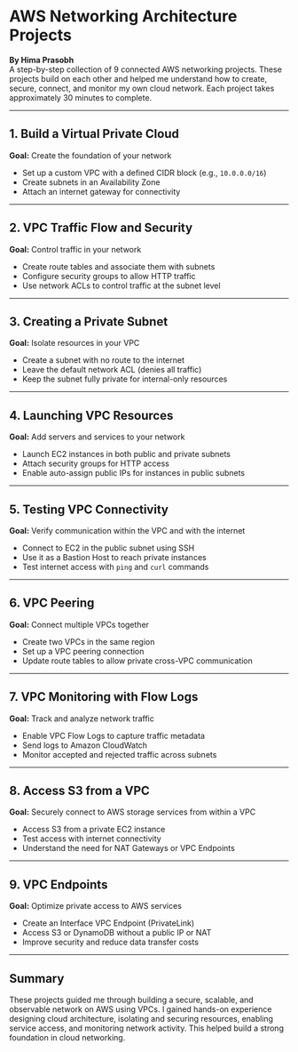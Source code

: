 # AWS Networking Architecture Projects

**By Hima Prasobh**  
A step-by-step collection of 9 connected AWS networking projects. These projects build on each other and helped me understand how to create, secure, connect, and monitor my own cloud network. Each project takes approximately 30 minutes to complete.

---

## 1. Build a Virtual Private Cloud  
**Goal:** Create the foundation of your network  
- Set up a custom VPC with a defined CIDR block (e.g., `10.0.0.0/16`)  
- Create subnets in an Availability Zone  
- Attach an internet gateway for connectivity  

---

## 2. VPC Traffic Flow and Security  
**Goal:** Control traffic in your network  
- Create route tables and associate them with subnets  
- Configure security groups to allow HTTP traffic  
- Use network ACLs to control traffic at the subnet level  

---

## 3. Creating a Private Subnet  
**Goal:** Isolate resources in your VPC  
- Create a subnet with no route to the internet  
- Leave the default network ACL (denies all traffic)  
- Keep the subnet fully private for internal-only resources  

---

## 4. Launching VPC Resources  
**Goal:** Add servers and services to your network  
- Launch EC2 instances in both public and private subnets  
- Attach security groups for HTTP access  
- Enable auto-assign public IPs for instances in public subnets  

---

## 5. Testing VPC Connectivity  
**Goal:** Verify communication within the VPC and with the internet  
- Connect to EC2 in the public subnet using SSH  
- Use it as a Bastion Host to reach private instances  
- Test internet access with `ping` and `curl` commands  

---

## 6. VPC Peering  
**Goal:** Connect multiple VPCs together  
- Create two VPCs in the same region  
- Set up a VPC peering connection  
- Update route tables to allow private cross-VPC communication  

---

## 7. VPC Monitoring with Flow Logs  
**Goal:** Track and analyze network traffic  
- Enable VPC Flow Logs to capture traffic metadata  
- Send logs to Amazon CloudWatch  
- Monitor accepted and rejected traffic across subnets  

---

## 8. Access S3 from a VPC  
**Goal:** Securely connect to AWS storage services from within a VPC  
- Access S3 from a private EC2 instance  
- Test access with internet connectivity  
- Understand the need for NAT Gateways or VPC Endpoints  

---

## 9. VPC Endpoints  
**Goal:** Optimize private access to AWS services  
- Create an Interface VPC Endpoint (PrivateLink)  
- Access S3 or DynamoDB without a public IP or NAT  
- Improve security and reduce data transfer costs  

---

## Summary

These projects guided me through building a secure, scalable, and observable network on AWS using VPCs. I gained hands-on experience designing cloud architecture, isolating and securing resources, enabling service access, and monitoring network activity. This helped build a strong foundation in cloud networking.
